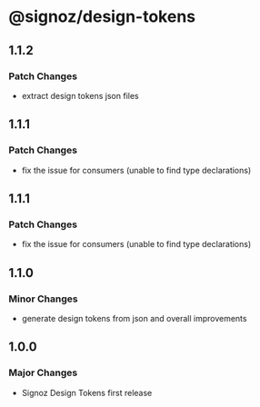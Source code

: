 # @signoz/design-tokens

## 1.1.2

### Patch Changes

- extract design tokens json files

## 1.1.1

### Patch Changes

- fix the issue for consumers (unable to find type declarations)

## 1.1.1

### Patch Changes

- fix the issue for consumers (unable to find type declarations)

## 1.1.0

### Minor Changes

- generate design tokens from json and overall improvements

## 1.0.0

### Major Changes

- Signoz Design Tokens first release
